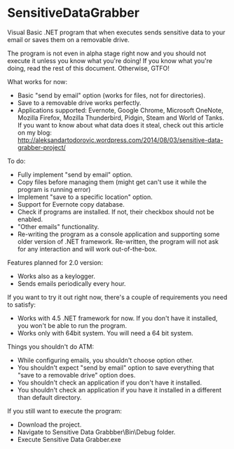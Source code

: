 SensitiveDataGrabber
====================

Visual Basic .NET program that when executes sends sensitive data to your email or saves them on a removable drive.

The program is not even in alpha stage right now and you should not execute it unless you know what you're doing! If you know what you're doing, read the rest of this document. Otherwise, GTFO!

What works for now:
* Basic "send by email" option (works for files, not for directories).
* Save to a removable drive works perfectly.
* Applications supported: Evernote, Google Chrome, Microsoft OneNote, Mozilla Firefox, Mozilla Thunderbird, Pidgin, Steam and World of Tanks. If you want to know about what data does it steal, check out this article on my blog: http://aleksandartodorovic.wordpress.com/2014/08/03/sensitive-data-grabber-project/

To do:
* Fully implement "send by email" option.
* Copy files before managing them (might get can't use it while the program is running error)
* Implement "save to a specific location" option.
* Support for Evernote copy database.
* Check if programs are installed. If not, their checkbox should not be enabled.
* "Other emails" functionality.
* Re-writing the program as a console application and supporting some older version of .NET framework. Re-written, the program will not ask for any interaction and will work out-of-the-box.

Features planned for 2.0 version:
* Works also as a keylogger.
* Sends emails periodically every hour.

If you want to try it out right now, there's a couple of requirements you need to satisfy:
* Works with 4.5 .NET framework for now. If you don't have it installed, you won't be able to run the program.
* Works only with 64bit system. You will need a 64 bit system.

Things you shouldn't do ATM:
* While configuring emails, you shouldn't choose option other.
* You shouldn't expect "send by email" option to save everything that "save to a removable drive" option does.
* You shouldn't check an application if you don't have it installed.
* You shouldn't check an application if you have it installed in a different than default directory.

If you still want to execute the program:
* Download the project.
* Navigate to Sensitive Data Grabbber\Bin\Debug folder.
* Execute Sensitive Data Grabber.exe
